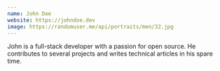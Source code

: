 ```yaml
---
name: John Doe
website: https://johndoe.dev
image: https://randomuser.me/api/portraits/men/32.jpg
---
```


John is a full-stack developer with a passion for open source. He contributes to several projects and writes technical articles in his spare time. 